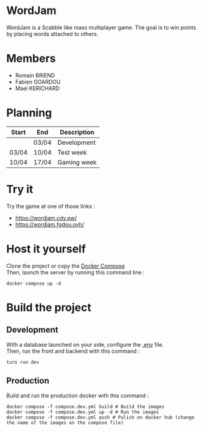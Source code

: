 # WordJam
WordJam is a Scabble like mass multiplayer game. The goal is to win points by placing words attached to others.

# Members
- Romain BRIEND
- Fabien GOARDOU
- Mael KERICHARD

# Planning
| Start | End   | Description |
| ----- | ----- | ----------- |
|       | 03/04 | Development |
| 03/04 | 10/04 | Test week   |
| 10/04 | 17/04 | Gaming week |

# Try it
Try the game at one of those links :
- https://wordjam.cdy.pw/
- https://wordjam.fgdou.ovh/


# Host it yourself
Clone the project or copy the [Docker Compose](compose.yml)  
Then, launch the server by running this command line :
```shell
docker compose up -d
```

# Build the project

## Development
With a database launched on your side, configure the [.env](.env) file.  
Then, run the front and backend with this command :

```shell
turo run dev
```

## Production
Build and run the production docker with this command :
```shell
docker compose -f compose.dev.yml build # Build the images
docker compose -f compose.dev.yml up -d # Run the images
docker compose -f compose.dev.yml push # Pulish on docker hub (change the name of the images on the compose file)
```